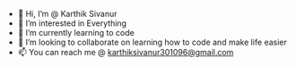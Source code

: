 - 👋 Hi, I’m @ Karthik Sivanur
- 👀 I’m interested in Everything 
- 🌱 I’m currently learning to code
- 💞️ I’m looking to collaborate on learning how to code and make life easier
- 📫 You can reach me @ karthiksivanur301096@gmail.com

<!---
KarthikVicky96/KarthikVicky96 is a ✨ special ✨ repository because its `README.md` (this file) appears on your GitHub profile.
You can click the Preview link to take a look at your changes.
--->
